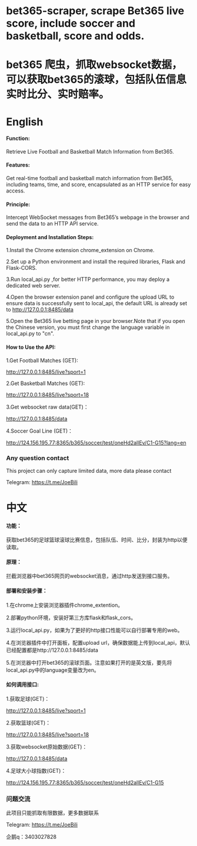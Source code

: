 
# bet365-scraper, scrape Bet365 live score, include soccer and basketball, score and odds.
# bet365 爬虫，抓取websocket数据，可以获取bet365的滚球，包括队伍信息实时比分、实时赔率。

# English
#### Function:
Retrieve Live Football and Basketball Match Information from Bet365.

#### Features:
Get real-time football and basketball match information from Bet365, including teams, time, and score, encapsulated as an HTTP service for easy access.

#### Principle:
Intercept WebSocket messages from Bet365’s webpage in the browser and send the data to an HTTP API service.

#### Deployment and Installation Steps:
1.Install the Chrome extension chrome_extension on Chrome.

2.Set up a Python environment and install the required libraries, Flask and Flask-CORS.

3.Run local_api.py ,for better HTTP performance, you may deploy a dedicated web server.

4.Open the browser extension panel and configure the upload URL to ensure data is successfully sent to local_api, the default URL is already set to http://127.0.0.1:8485/data

5.Open the Bet365 live betting page in your browser.Note that if you open the Chinese version, you must first change the language variable in local_api.py to "cn".

#### How to Use the API:
1.Get Football Matches (GET):

http://127.0.0.1:8485/live?sport=1

2.Get Basketball Matches (GET):

http://127.0.0.1:8485/live?sport=18

3.Get websocket raw data(GET)：

http://127.0.0.1:8485/data

4.Soccer Goal Line (GET)：

http://124.156.195.77:8365/b365/soccer/test/oneHd2allEv/C1-G15?lang=en

### Any question contact
This project can only capture limited data, more data please contact

Telegram: https://t.me/JoeBili

# 中文
#### 功能：
获取bet365的足球篮球滚球比赛信息，包括队伍、时间、比分，封装为http以便读取。

#### 原理：
拦截浏览器中bet365网页的websocket消息，通过http发送到接口服务。

#### 部署和安装步骤：
1.在chrome上安装浏览器插件chrome_extention。

2.部署python环境，安装好第三方库flask和flask_cors。

3.运行local_api.py，如果为了更好的http接口性能可以自行部署专用的web。

4.在浏览器插件中打开面板，配置upload url，确保数据能上传到local_api，默认已经配置都是http://127.0.0.1:8485/data

5.在浏览器中打开bet365的滚球页面。注意如果打开的是英文版，要先将local_api.py中的language变量改为en。

#### 如何调用接口:
1.获取足球(GET)：

http://127.0.0.1:8485/live?sport=1

2.获取篮球(GET)：

http://127.0.0.1:8485/live?sport=18

3.获取websocket原始数据(GET)：

http://127.0.0.1:8485/data

4.足球大小球指数(GET)：

http://124.156.195.77:8365/b365/soccer/test/oneHd2allEv/C1-G15

### 问题交流
此项目只能抓取有限数据，更多数据联系

Telegram: https://t.me/JoeBili

企鹅q：3403027828
